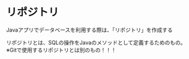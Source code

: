 # リポジトリ
Javaアプリでデータベースを利用する際は、「リポジトリ」を作成する

リポジトリとは、SQLの操作をJavaのメソッドとして定義するためのもの。   
※Gitで使用するリポジトリとは別のもの！！！
